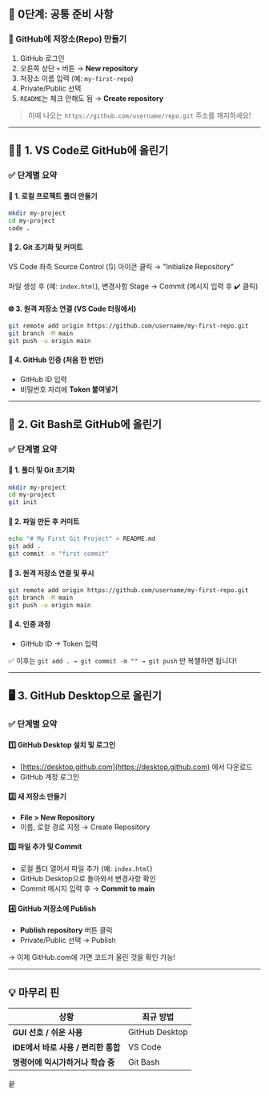 ## 🧹 0단계: 공통 준비 사항

### 🔹 GitHub에 저장소(Repo) 만들기

1. GitHub 로그인
2. 오른쪽 상단 `+` 버튼 → **New repository**
3. 저장소 이름 입력 (예: `my-first-repo`)
4. Private/Public 선택
5. `README`는 체크 안해도 됨 → **Create repository**

> 이때 나오는 `https://github.com/username/repo.git` 주소를 깨지하세요!

---

## 🧑‍💻 1. **VS Code로 GitHub에 올린기**

### ✅ 단계별 요약

#### 📂 1. 로컬 프로젝트 폴더 만들기

```bash
mkdir my-project
cd my-project
code .
```

#### 🧱 2. Git 초기화 및 커미트

VS Code 좌측 Source Control (🔃) 아이콘 클릭 → "Initialize Repository"

파일 생성 후 (예: `index.html`), 변경사항 Stage → Commit (메시지 입력 후 ✔️ 클릭)

#### 🌐 3. 원격 저장소 연결 (VS Code 터링에서)

```bash
git remote add origin https://github.com/username/my-first-repo.git
git branch -M main
git push -u origin main
```

#### 🔐 4. GitHub 인증 (처음 한 번만)

- GitHub ID 입력
- 비밀번호 자리에 **Token 붙여넣기**

---

## 🧱 2. **Git Bash로 GitHub에 올린기**

### ✅ 단계별 요약

#### 📁 1. 폴더 및 Git 초기화

```bash
mkdir my-project
cd my-project
git init
```

#### 📄 2. 파일 만든 후 커미트

```bash
echo "# My First Git Project" > README.md
git add .
git commit -m "first commit"
```

#### 🔗 3. 원격 저장소 연결 및 푸시

```bash
git remote add origin https://github.com/username/my-first-repo.git
git branch -M main
git push -u origin main
```

#### 🔐 4. 인증 과정

- GitHub ID → Token 입력

✅ 이후는 `git add . → git commit -m "" → git push` 만 복쟬하면 됩니다!

---

## 🖥️ 3. **GitHub Desktop으로 올린기**

### ✅ 단계별 요약

#### 1️⃣ GitHub Desktop 설치 및 로그인

- [https://desktop.github.com](https://desktop.github.com) 에서 다운로드
- GitHub 계정 로그인

#### 2️⃣ 새 저장소 만들기

- **File > New Repository**
- 이름, 로컬 경로 지정 → Create Repository

#### 3️⃣ 파일 추가 및 Commit

- 로컬 폴더 열어서 파일 추가 (예: `index.html`)
- GitHub Desktop으로 돌아와서 변경사항 확인
- Commit 메시지 입력 후 → **Commit to main**

#### 4️⃣ GitHub 저장소에 Publish

- **Publish repository** 버튼 클릭
- Private/Public 선택 → Publish

→ 이제 GitHub.com에 가면 코드가 올린 것을 확인 가능!

---

## 💡 마무리 핀

| 상황                                | 최규 방법      |
| ----------------------------------- | -------------- |
| **GUI 선호 / 쉬운 사용**            | GitHub Desktop |
| **IDE에서 바로 사용 / 편리한 통합** | VS Code        |
| **명령어에 익시가하거나 학습 중**   | Git Bash       |

끝
